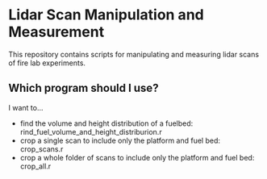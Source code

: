# Lidar Scan Manipulation and Measurement
This repository contains scripts for manipulating and measuring lidar scans of fire lab experiments. 

## Which program should I use?
I want to...
- find the volume and height distribution of a fuelbed: rind_fuel_volume_and_height_distriburion.r
- crop a single scan to include only the platform and fuel bed: crop_scans.r
- crop a whole folder of scans to include only the platform and fuel bed: crop_all.r